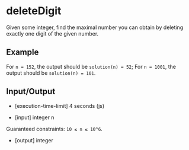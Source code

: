 # deleteDigit

Given some integer, find the maximal number you can obtain by deleting exactly one digit of the given number.

## Example

For `n = 152`, the output should be
`solution(n) = 52`;
For `n = 1001`, the output should be
`solution(n) = 101`.

## Input/Output

- [execution-time-limit] 4 seconds (js)

- [input] integer n

Guaranteed constraints:
`10 ≤ n ≤ 10^6`.

- [output] integer
